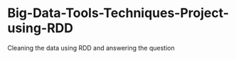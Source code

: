 # Big-Data-Tools-Techniques-Project-using-RDD
Cleaning the data using RDD and answering the question
